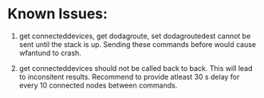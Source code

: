Known Issues:
=============

1. get connecteddevices, get dodagroute, set dodagroutedest cannot be sent until the stack is up. Sending these commands before would cause wfantund to crash.

1. get connecteddevices should not be called back to back. This will lead to inconsitent results. Recommend to provide atleast 30 s delay for every 10 connected nodes between commands.
